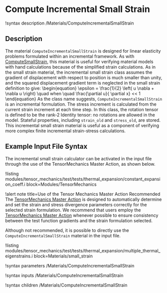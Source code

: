 # Compute Incremental Small Strain

!syntax description /Materials/ComputeIncrementalSmallStrain

## Description

The material `ComputeIncrementalSmallStrain` is designed for linear elasticity problems formulated
within an incremental framework.  As with [ComputeSmallStrain](/ComputeSmallStrain.md), this material
is useful for verifying material models with hand calculations because of the simplified strain
calculations.  As in the small strain material, the incremental small strain class assumes the
gradient of displacement with respect to position is much smaller than unity, and the squared
displacement gradient term is neglected in the small strain definition to give:
\begin{equation}
\epsilon = \frac{1}{2} \left( u \nabla + \nabla u \right) \quad when \quad \frac{\partial u}{ \partial x} << 1
\end{equation}
As the class name suggests, `ComputeIncrementalSmallStrain` is an incremental formulation.  The
stress increment is calculated from the current strain increment at each time step.  In this class,
the rotation tensor is defined to be the rank-2 Identity tensor: no rotations are allowed in the
model. Stateful properties, including `strain_old` and `stress_old`, are stored. This incremental
small strain material is useful as a component of verifying more complex finite incremental
strain-stress calculations.

## Example Input File Syntax

The incremental small strain calculator can be activated in the input file through the use of the
TensorMechanics Master Action, as shown below.

!listing modules/tensor_mechanics/test/tests/thermal_expansion/constant_expansion_coeff.i block=Modules/TensorMechanics

!alert note title=Use of the Tensor Mechanics Master Action Recommended
The [TensorMechanics Master Action](/systems/Modules/TensorMechanics/Master/index.md) is designed to
automatically determine and set the strain and stress divergence parameters correctly for the
selected strain formulation.  We recommend that users employ the
[TensorMechanics Master Action](/systems/Modules/TensorMechanics/Master/index.md) whenever possible
to ensure consistency between the test function gradients and the strain formulation selected.

Although not recommended, it is possible to directly use the `ComputeIncrementalSmallStrain` material
in the input file.

!listing modules/tensor_mechanics/test/tests/thermal_expansion/multiple_thermal_eigenstrains.i block=Materials/small_strain

!syntax parameters /Materials/ComputeIncrementalSmallStrain

!syntax inputs /Materials/ComputeIncrementalSmallStrain

!syntax children /Materials/ComputeIncrementalSmallStrain
